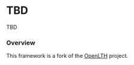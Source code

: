 # TBD

TBD

### Overview

This framework is a fork of the [OpenLTH](https://github.com/facebookresearch/open_lth) project.

